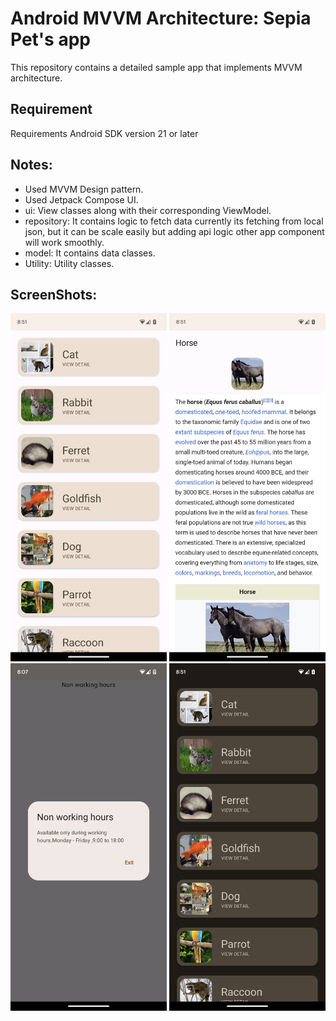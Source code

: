# Android MVVM Architecture: Sepia Pet's app
This repository contains a detailed sample app that implements MVVM architecture.

## Requirement
Requirements Android SDK version 21 or later

## Notes:
- Used MVVM Design pattern.
- Used Jetpack Compose UI.
- ui: View classes along with their corresponding ViewModel.
- repository: It contains logic to fetch data currently its fetching from local json, but it can be scale easily but adding api logic other app component will work smoothly.
- model: It contains data classes.
- Utility: Utility classes.

## ScreenShots:
<p float="left">
  <img src="screenshots/pet_home.png" width="250" />
  <img src="screenshots/pet_detail.png" width="250" /> 
  <img src="screenshots/pet_alert_wh.png" width="250" />
  <img src="screenshots/pet_home_dark.png" width="250" />
</p>

